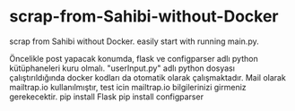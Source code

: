 # scrap-from-Sahibi-without-Docker
scrap from Sahibi without Docker. easily start with running main.py.


Öncelikle post yapacak konumda, flask ve configparser adlı python kütüphaneleri kuru olmalı. "userInput.py" adlı python dosyası çalıştırıldığında docker kodları da otomatik olarak çalışmaktadır. Mail olarak mailtrap.io kullanılmıştır, test icin mailtrap.io bilgilerinizi girmeniz gerekecektir. pip install Flask pip install configparser
